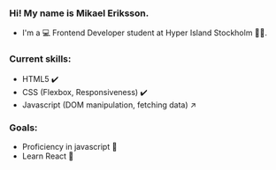 ### Hi! My name is Mikael Eriksson.

- I'm  a 💻 Frontend Developer student at Hyper Island Stockholm 🧑‍🎓.

### Current skills: 
 - HTML5 ✔️
 - CSS (Flexbox, Responsiveness) ✔️
 - Javascript (DOM manipulation, fetching data) ↗️

### Goals: 
- Proficiency in javascript 🥅
- Learn React 🥅
